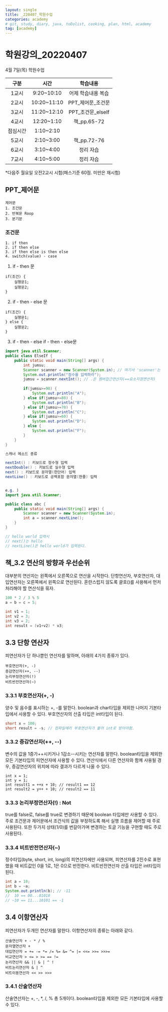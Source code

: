 ```yaml
---
layout: single
title: _220407_학원수업
categories: academy
# git, study, diary, java, toDolist, cooking, plan, html, academy
tag: [academy] 
---
```


# 학원강의_20220407

4월 7일(목) 학원수업

|구분|시간|학습내용|
|:--:|:--:|:--:| 
|1교시|9:20~10:10|어제 학습내용 복습|
|2교시|10:20~11:10|PPT_제어문_조건문|
|3교시|11:20~12:10|PPT_조건문_elseIf|
|4교시|12:20~1:10|책_pp.65-72|
|점심시간|1:10~2:10||
|5교시|2:10~3:00|책_pp.72-76|
|6교시|3:10~4:00|정리 자습|
|7교시|4:10~5:00|정리 자습|

*다음주 월요일 오전2교시 시험(패스기준 60점. 미만은 재시험)

## PPT_제어문

~~~
제어문
1. 조건문
2. 반복문 Roop
3. 분기문
~~~

### 조건문

~~~
1. if then
2. if then else
3. if then else is then else
4. switch(value) - case
~~~

1. if - then 문

~~~
if(조건) {
    실행문1;
    실행문2;
}
~~~

2. if - then - else 문

~~~
if(조건) {
    실행문1;
} else {
    실행문2;
}
~~~

3. if - then - else if - then - else문

~~~java
import java.util.Scanner;
public class ElseIf {
	public static void main(String[] args) {
		int jumsu;
		Scanner scanner = new Scanner(System.in); // 여기서 'scanner'는 객체(변수). 'new'는 메모리할당
		System.out.println("점수를 입력하라");
		jumsu = scanner.nextInt(); // .은 멤버접근연산자(==요소지정연산자)
		
		if(jumsu>=90) {
			System.out.println("A");
		} else if(jumsu>=80) {
			System.out.println("B");
		} else if(jumsu>=70) {
			System.out.println("C");
		} else if(jumsu>=60) {
			System.out.println("D");
		} else {
			System.out.println("F");
		}
	}
}
~~~
~~~java
스캐너 메소드 종류

nextInt() : 키보드로 정수형 입력
nextDouble() : 키보드로 실수형 입력
next() : 키보드로 문자열(한단어) 입력
nextLine() : 키보드로 공백포함 문자열(한줄) 입력 


e.g. )
import java.util.Scanner;

public class abc {
    public static void main(String[] args) {
        Scanner scanner = new Scanner(System.in);
        int a = scanner.nextLine();
    }
}

// hello world 입력시 
// next()는 hello
// nextLine()은 hello world가 입력된다.
~~~

## 책_3.2 연산의 방향과 우선순위

대부분의 연산자는 왼쪽에서 오른쪽으로 연산을 시작한다.
단항연산자, 부호연산자, 대입연산자는 오른쪽에서 왼쪽으로 연산된다.
혼란스럽지 않도록 괄호()를 사용해서 먼저 처리해야 할 연산식을 묶자.
~~~java
100 * 2 / 3 % 5 
a = b = c = 5;

int v1 = 1;
int v2 = 3;
int v3 = 2;
int result = (v1+v2) * v3;
~~~

## 3.3 단항 연산자

피연산자가 단 하나뿐인 연산자를 말하며, 아래의 4가지 종류가 있다.
~~~
부호연산자(+, -)
증감연산자(++, --)
논리부정연산자(!)
비트반전연산자(~)
~~~

### 3.3.1 부호연산자(+, -)

양수 및 음수를 표시하는 +, -를 말한다. 
boolean과 char타입을 제외한 나머지 기본타입에서 사용할 수 있다.
부호연산자의 산출 타입은 int타입이 된다.

~~~java
short x = 100;
short result = -s; // 컴파일에러 부호연산자가 붙어 int로 받아야함.
~~~

### 3.3.2 증감연산자(++, --)

변수의 값을 1증가++시키거나 1감소--시키는 연산자를 말한다.
boolean타입을 제외한 모든 기본타입의 피연산자에 사용할 수 있다.
연산식에서 다른 연산자와 함께 사용될 경우, 증감연산자의 위치에 따라 결과가 다르게 나올 수 있다.

~~~
int x = 1;
int y = 1;
int result1 = ++x + 10; // result1 == 12
int result2 = y++ + 10; // result2 == 11
~~~

### 3.3.3 논리부정연산자(!) : Not

true를 false로, false를 true로 변경하기 때문에 boolean 타입에만 사용할 수 있다.
주로 조건문과 제어문에서 조건식의 값을 부정하도록 해서 실행 흐름을 제어할 때 주로 사용된다. 
또한 두가지 상태(1/0)를 번갈아가며 변경하는 토글 기능을 구현할 때도 주로 사용된다. 

### 3.3.4 비트반전연산자(~)

정수타입(byte, short, int, long)의 피연산자에만 사용되며, 피연산자를 2진수로 표현했을 때 비트값인 0을 1로, 1은 0으로 반전한다.
비트반전연산자 산출 타입은 int타입이 된다.

~~~java
int a = 10;
int b = ~a;
System.out.println(b); // -11
//  10 == 00...01010
// ~10 == 11...10101 == -1
~~~

## 3.4 이항연산자

피연산자가 두개인 연산자를 말한다.
이항연산자의 종류는 아래와 같다.

~~~
산술연산자 + - * / %
문자열연산자 +
대입연산자 = += -= *= /= %= &= ^= |= <<= >>= >>>=
비교연산자 > <= > >= == !=
논리연산자 && || & | ^ !
비트논리연산자 & | ^
비트이동연산자 << >> >>>
~~~

### 3.4.1 산술연산자

산술연산자는 +, -, *, /, % 총 5개이다.
boolean타입을 제외한 모든 기본타입에 사용할 수 있다.
